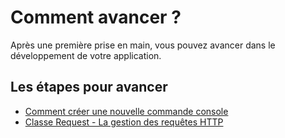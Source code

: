 # Comment avancer ?

Après une première prise en main, vous pouvez avancer dans le développement de votre application.

## Les étapes pour avancer

- [Comment créer une nouvelle commande console](#)
- [Classe Request - La gestion des requêtes HTTP](resquet.md)

